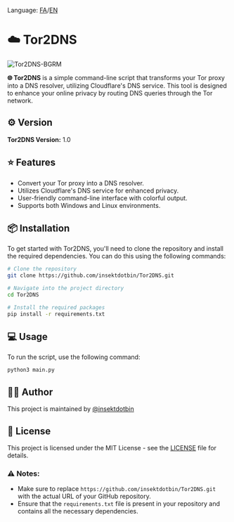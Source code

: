Language: [FA](https://github.com/insektdotbin/Tor2DNS/blob/main/README-FA.md)/[EN](https://github.com/insektdotbin/Tor2DNS/blob/main/README.md)

# ☁️ Tor2DNS 

![Tor2DNS-BGRM](https://github.com/user-attachments/assets/44c448fa-627d-424e-8c28-e006fb6de787)

**🌐 Tor2DNS** is a simple command-line script that transforms your Tor proxy into a DNS resolver, utilizing Cloudflare's DNS service. This tool is designed to enhance your online privacy by routing DNS queries through the Tor network. 

## ⚙️ Version 

**Tor2DNS Version:** 1.0

## ⭐ Features 

- Convert your Tor proxy into a DNS resolver.
- Utilizes Cloudflare's DNS service for enhanced privacy.
- User-friendly command-line interface with colorful output.
- Supports both Windows and Linux environments.

## 📦 Installation 

To get started with Tor2DNS, you'll need to clone the repository and install the required dependencies. You can do this using the following commands:

```bash
# Clone the repository
git clone https://github.com/insektdotbin/Tor2DNS.git

# Navigate into the project directory
cd Tor2DNS

# Install the required packages
pip install -r requirements.txt
```

## 💻 Usage 

To run the script, use the following command:

```bash
python3 main.py
```

## 🧑‍💻 Author 

This project is maintained by [@insektdotbin](https://github.com/insektdotbin) 

## 📄 License

This project is licensed under the MIT License - see the [LICENSE](LICENSE) file for details.

### ⚠️ Notes:
- Make sure to replace `https://github.com/insektdotbin/Tor2DNS.git` with the actual URL of your GitHub repository.
- Ensure that the `requirements.txt` file is present in your repository and contains all the necessary dependencies.
